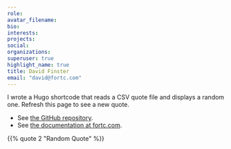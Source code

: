 ```yaml
---
role: 
avatar_filename:
bio: 
interests:
projects:
social:
organizations:
superuser: true
highlight_name: true
title: David Finster
email: "david@fortc.com"
---
```


I wrote a Hugo shortcode that reads a CSV quote file and displays a random one. Refresh this page to see a new quote.

* See [the GitHub repository](https://github.com/dfinster/hugo-random-quotes).
* See [the documentation at fortc.com](https://www.fortc.com/hugo-random-quotes/).

{{% quote 2 "Random Quote" %}}
